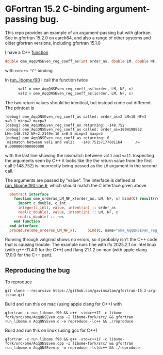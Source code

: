 # GFortran 15.2 C-binding argument-passing bug. 

This repo provides an example of an argument-passing but with gfortran. See in gfortran 15.2.0 on aarch64, and also a range of other systems and older gfortran versions, including gfortran 15.1.0


I have a C++ [function](https://gitlab.com/hoppet-code/libome-fork/-/blob/2025-10-gfortran-bug-report/src/ome/AqqQNSEven.cpp?ref_type=heads#L1335)

```c++
double ome_AqqQNSEven_reg_coeff_as(int order_as, double LM, double NF, double x)
```
with `extern "C"` binding. 

In [run_libome.f90](run_libome.f90?plain=1#L35) I call the function twice
```f90
      val1 = ome_AqqQNSEven_reg_coeff_as(iorder, LM, NF, x)
      val2 = ome_AqqQNSEven_reg_coeff_as(iorder, LM, NF, x)
```
The two return values should be identical, but instead come out different. The printout is

```
[debug] ome_AqqQNSEven_reg_coeff_as called: order_as=2 LM=10 NF=3 x=0.1 minp=2 maxp=3
[debug] ome_AqqQNSEven_reg_coeff_as returning: -148.752
[debug] ome_AqqQNSEven_reg_coeff_as called: order_as=1804198852 LM=-148.752 NF=2.2149e-10 x=0.5 minp=2 maxp=3
[debug] ome_AqqQNSEven_reg_coeff_as returning: 0
 mismatch between val1 and val2:   -148.75157177601164      /=   0.0000000000000000
```
with the last line showing the mismatch between `val1` and `val2`.
Inspecting the arguments seen by C++ it looks like the the return value from the first call (-148.752) is incorrectly being passed as the `LM` argument in the second call.

The arguments are passed by "value". The interface is defined at [run_libome.f90 line 9](run_libome.f90?plain=1#L9), which should match the C interface given above.
```f90
  abstract interface
    function ome_orderas_LM_NF_x(order_as, LM, NF, x) bind(C) result(res)
      import c_double, c_int
      integer(c_int), value, intent(in) :: order_as
      real(c_double), value, intent(in) :: LM, NF, x
      real(c_double) :: res
    end function
  end interface 
  procedure(ome_orderas_LM_NF_x),     bind(C, name="ome_AqqQNSEven_reg_coeff_as"  ) :: ome_AqqQNSEven_reg_coeff_as
```

Running through valgrind shows no errors, so it probably isn't the C++
code that is causing trouble. The example runs fine with ifx 2025.2.1 on
intel linux (with g++-11.4.0 for the C++) and flang 21.1.2 on mac (with
apple clang 17.0.0 for the C++ part).

## Reproducing the bug
To reproduce
```
git clone --recursive https://github.com/gavinsalam/gfortran-15.2-arg-issue.git
```

Build and run this on mac (using apple clang for C++) with
```
gfortran -c run_libome.f90 && c++ -std=c++17 -c libome-fork/src/ome/AqqQNSEven.cpp -I libome-fork/src/ && gfortran run_libome.o AqqQNSEven.o -o reproduce -lc++ && ./reproduce
```

Build and run this on linux (using gcc for C++)
```
gfortran -c run_libome.f90 && g++ -std=c++17 -c libome-fork/src/ome/AqqQNSEven.cpp -I libome-fork/src/ && gfortran run_libome.o AqqQNSEven.o -o reproduce -lstdc++ && ./reproduce
```
